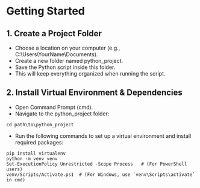 # Getting Started

## 1. Create a Project Folder
- Choose a location on your computer (e.g., C:\Users\YourName\Documents).
- Create a new folder named python_project.
- Save the Python script inside this folder.
- This will keep everything organized when running the script.

## 2. Install Virtual Environment & Dependencies
- Open Command Prompt (cmd).
- Navigate to the python_project folder:
```
cd path\to\python_project
```
- Run the following commands to set up a virtual environment and install required packages:
```
pip install virtualenv
python -m venv venv
Set-ExecutionPolicy Unrestricted -Scope Process   # (For PowerShell users)
venv/Scripts/Activate.ps1  # (For Windows, use `venv\Scripts\activate` in cmd)
```
  
